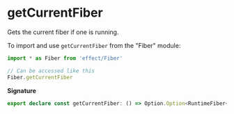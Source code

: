 # getCurrentFiber

Gets the current fiber if one is running.

To import and use `getCurrentFiber` from the "Fiber" module:

```ts
import * as Fiber from 'effect/Fiber'

// Can be accessed like this
Fiber.getCurrentFiber
```

**Signature**

```ts
export declare const getCurrentFiber: () => Option.Option<RuntimeFiber<any, any>>
```
